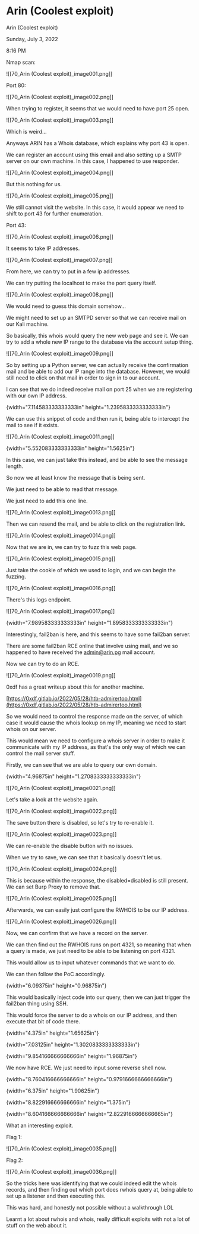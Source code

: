 # Arin (Coolest exploit)

Arin (Coolest exploit)

Sunday, July 3, 2022

8:16 PM

Nmap scan:

!\[\[70\_Arin (Coolest exploit)\_image001.png]]

&#x20;

Port 80:

&#x20;

!\[\[70\_Arin (Coolest exploit)\_image002.png]]

&#x20;

When trying to register, it seems that we would need to have port 25 open.

!\[\[70\_Arin (Coolest exploit)\_image003.png]]

&#x20;

Which is weird...

Anyways ARIN has a Whois database, which explains why port 43 is open.

&#x20;

We can register an account using this email and also setting up a SMTP server on our own machine. In this case, I happened to use responder.

!\[\[70\_Arin (Coolest exploit)\_image004.png]]

&#x20;

But this nothing for us.

!\[\[70\_Arin (Coolest exploit)\_image005.png]]

&#x20;

We still cannot visit the website. In this case, it would appear we need to shift to port 43 for further enumeration.

&#x20;

Port 43:

!\[\[70\_Arin (Coolest exploit)\_image006.png]]

&#x20;

It seems to take IP addresses.

!\[\[70\_Arin (Coolest exploit)\_image007.png]]

&#x20;

From here, we can try to put in a few ip addresses.

We can try putting the localhost to make the port query itself.

!\[\[70\_Arin (Coolest exploit)\_image008.png]]

&#x20;

We would need to guess this domain somehow...

&#x20;

We might need to set up an SMTPD server so that we can receive mail on our Kali machine.

&#x20;

So basically, this whois would query the new web page and see it. We can try to add a whole new IP range to the database via the account setup thing.

!\[\[70\_Arin (Coolest exploit)\_image009.png]]

&#x20;

So by setting up a Python server, we can actually receive the confirmation mail and be able to add our IP range into the database. However, we would still need to click on that mail in order to sign in to our account.

&#x20;

I can see that we do indeed receive mail on port 25 when we are registering with our own IP address.

{width="7.114583333333333in" height="1.2395833333333333in"}

&#x20;

We can use this snippet of code and then run it, being able to intercept the mail to see if it exists.

!\[\[70\_Arin (Coolest exploit)\_image0011.png]]

&#x20;

&#x20;

{width="5.552083333333333in" height="1.5625in"}

In this case, we can just take this instead, and be able to see the message length.

&#x20;

So now we at least know the message that is being sent.

We just need to be able to read that message.

&#x20;

We just need to add this one line.

!\[\[70\_Arin (Coolest exploit)\_image0013.png]]

&#x20;

Then we can resend the mail, and be able to click on the registration link.

!\[\[70\_Arin (Coolest exploit)\_image0014.png]]

&#x20;

Now that we are in, we can try to fuzz this web page.

!\[\[70\_Arin (Coolest exploit)\_image0015.png]]

&#x20;

Just take the cookie of which we used to login, and we can begin the fuzzing.

!\[\[70\_Arin (Coolest exploit)\_image0016.png]]

&#x20;

There's this logs endpoint.

!\[\[70\_Arin (Coolest exploit)\_image0017.png]]

&#x20;

{width="7.989583333333333in" height="1.8958333333333333in"}

&#x20;

Interestingly, fail2ban is here, and this seems to have some fail2ban server.

There are some fail2ban RCE online that involve using mail, and we so happened to have received the admin@arin.pg mail account.

&#x20;

Now we can try to do an RCE.

!\[\[70\_Arin (Coolest exploit)\_image0019.png]]

&#x20;

0xdf has a great writeup about this for another machine.

[https://0xdf.gitlab.io/2022/05/28/htb-admirertoo.html](https://0xdf.gitlab.io/2022/05/28/htb-admirertoo.html)

&#x20;

So we would need to control the response made on the server, of which case it would cause the whois lookup on my IP, meaning we need to start whois on our server.

&#x20;

This would mean we need to configure a whois server in order to make it communicate with my IP address, as that's the only way of which we can control the mail server stuff.

&#x20;

Firstly, we can see that we are able to query our own domain.

{width="4.96875in" height="1.2708333333333333in"}

&#x20;

!\[\[70\_Arin (Coolest exploit)\_image0021.png]]

&#x20;

Let's take a look at the website again.

&#x20;

&#x20;

!\[\[70\_Arin (Coolest exploit)\_image0022.png]]

&#x20;

The save button there is disabled, so let's try to re-enable it.

!\[\[70\_Arin (Coolest exploit)\_image0023.png]]

&#x20;

We can re-enable the disable button with no issues.

When we try to save, we can see that it basically doesn't let us.

!\[\[70\_Arin (Coolest exploit)\_image0024.png]]

&#x20;

This is because within the response, the disabled=disabled is still present. We can set Burp Proxy to remove that.

!\[\[70\_Arin (Coolest exploit)\_image0025.png]]

&#x20;

Afterwards, we can easily just configure the RWHOIS to be our IP address.

!\[\[70\_Arin (Coolest exploit)\_image0026.png]]

&#x20;

Now, we can confirm that we have a record on the server.

We can then find out the RWHOIS runs on port 4321, so meaning that when a query is made, we just need to be able to be listening on port 4321.

This would allow us to input whatever commands that we want to do.

&#x20;

We can then follow the PoC accordingly.

{width="6.09375in" height="0.96875in"}

&#x20;

This would basically inject code into our query, then we can just trigger the fail2ban thing using SSH.

This would force the server to do a whois on our IP address, and then execute that bit of code there.

&#x20;

{width="4.375in" height="1.65625in"}

&#x20;

{width="7.03125in" height="1.3020833333333333in"}

&#x20;

{width="9.854166666666666in" height="1.96875in"}

&#x20;

We now have RCE. We just need to input some reverse shell now.

{width="8.760416666666666in" height="0.9791666666666666in"}

&#x20;

{width="6.375in" height="1.90625in"}

&#x20;

{width="8.822916666666666in" height="1.375in"}

&#x20;

{width="8.604166666666666in" height="2.8229166666666665in"}

&#x20;

What an interesting exploit.

&#x20;

Flag 1:

!\[\[70\_Arin (Coolest exploit)\_image0035.png]]

&#x20;

Flag 2:

!\[\[70\_Arin (Coolest exploit)\_image0036.png]]

&#x20;

So the tricks here was identifying that we could indeed edit the whois records, and then finding out which port does rwhois query at, being able to set up a listener and then executing this.

&#x20;

This was hard, and honestly not possible without a walkthrough LOL

&#x20;

Learnt a lot about rwhois and whois, really difficult exploits with not a lot of stuff on the web about it.

&#x20;

